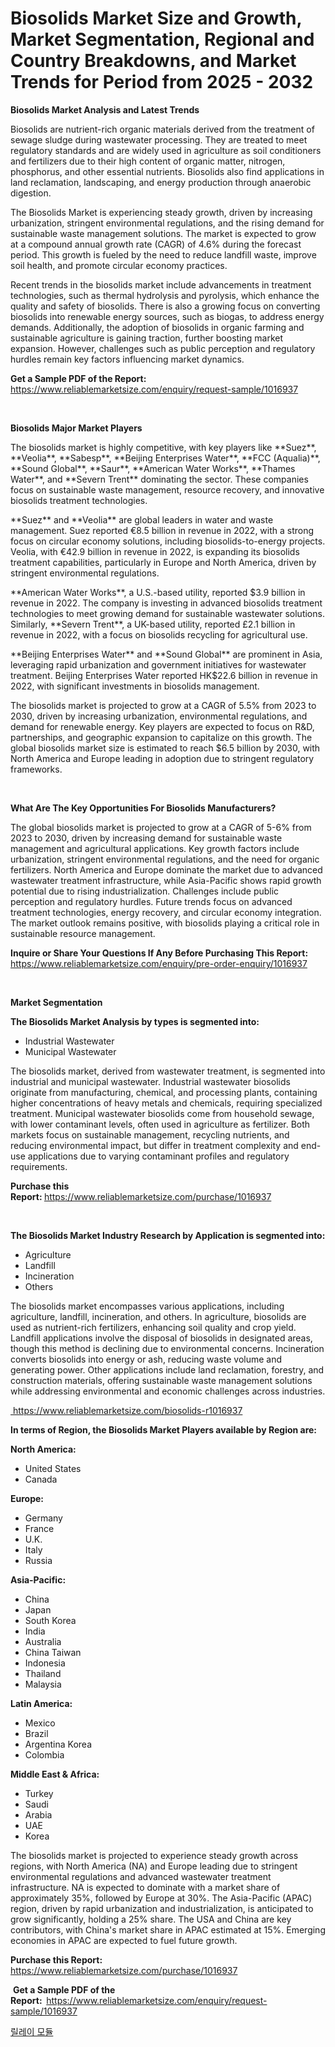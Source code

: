<p><h1>Biosolids Market Size and Growth, Market Segmentation, Regional and Country Breakdowns, and Market Trends for Period from 2025 -  2032</h1></p><p><strong>Biosolids Market Analysis and Latest Trends</strong></p>
<p><p>Biosolids are nutrient-rich organic materials derived from the treatment of sewage sludge during wastewater processing. They are treated to meet regulatory standards and are widely used in agriculture as soil conditioners and fertilizers due to their high content of organic matter, nitrogen, phosphorus, and other essential nutrients. Biosolids also find applications in land reclamation, landscaping, and energy production through anaerobic digestion.</p><p>The Biosolids Market is experiencing steady growth, driven by increasing urbanization, stringent environmental regulations, and the rising demand for sustainable waste management solutions. The market is expected to grow at a compound annual growth rate (CAGR) of 4.6% during the forecast period. This growth is fueled by the need to reduce landfill waste, improve soil health, and promote circular economy practices.</p><p>Recent trends in the biosolids market include advancements in treatment technologies, such as thermal hydrolysis and pyrolysis, which enhance the quality and safety of biosolids. There is also a growing focus on converting biosolids into renewable energy sources, such as biogas, to address energy demands. Additionally, the adoption of biosolids in organic farming and sustainable agriculture is gaining traction, further boosting market expansion. However, challenges such as public perception and regulatory hurdles remain key factors influencing market dynamics.</p></p>
<p><strong>Get a Sample PDF of the Report:&nbsp;</strong> <a href="https://www.reliablemarketsize.com/enquiry/request-sample/1016937?utm_campaign=1840&utm_medium=2&utm_source=Github&utm_content=ia&utm_term=27012025&utm_id=biosolids">https://www.reliablemarketsize.com/enquiry/request-sample/1016937</a></p>
<p>&nbsp;</p>
<p><strong>Biosolids Major Market Players</strong></p>
<p><p>The biosolids market is highly competitive, with key players like **Suez**, **Veolia**, **Sabesp**, **Beijing Enterprises Water**, **FCC (Aqualia)**, **Sound Global**, **Saur**, **American Water Works**, **Thames Water**, and **Severn Trent** dominating the sector. These companies focus on sustainable waste management, resource recovery, and innovative biosolids treatment technologies.</p><p>**Suez** and **Veolia** are global leaders in water and waste management. Suez reported €8.5 billion in revenue in 2022, with a strong focus on circular economy solutions, including biosolids-to-energy projects. Veolia, with €42.9 billion in revenue in 2022, is expanding its biosolids treatment capabilities, particularly in Europe and North America, driven by stringent environmental regulations.</p><p>**American Water Works**, a U.S.-based utility, reported $3.9 billion in revenue in 2022. The company is investing in advanced biosolids treatment technologies to meet growing demand for sustainable wastewater solutions. Similarly, **Severn Trent**, a UK-based utility, reported £2.1 billion in revenue in 2022, with a focus on biosolids recycling for agricultural use.</p><p>**Beijing Enterprises Water** and **Sound Global** are prominent in Asia, leveraging rapid urbanization and government initiatives for wastewater treatment. Beijing Enterprises Water reported HK$22.6 billion in revenue in 2022, with significant investments in biosolids management.</p><p>The biosolids market is projected to grow at a CAGR of 5.5% from 2023 to 2030, driven by increasing urbanization, environmental regulations, and demand for renewable energy. Key players are expected to focus on R&D, partnerships, and geographic expansion to capitalize on this growth. The global biosolids market size is estimated to reach $6.5 billion by 2030, with North America and Europe leading in adoption due to stringent regulatory frameworks.</p></p>
<p>&nbsp;</p>
<p><strong>What Are The Key Opportunities For Biosolids Manufacturers?</strong></p>
<p><p>The global biosolids market is projected to grow at a CAGR of 5-6% from 2023 to 2030, driven by increasing demand for sustainable waste management and agricultural applications. Key growth factors include urbanization, stringent environmental regulations, and the need for organic fertilizers. North America and Europe dominate the market due to advanced wastewater treatment infrastructure, while Asia-Pacific shows rapid growth potential due to rising industrialization. Challenges include public perception and regulatory hurdles. Future trends focus on advanced treatment technologies, energy recovery, and circular economy integration. The market outlook remains positive, with biosolids playing a critical role in sustainable resource management.</p></p>
<p><strong>Inquire or Share Your Questions If Any Before Purchasing This Report:</strong> <a href="https://www.reliablemarketsize.com/enquiry/pre-order-enquiry/1016937?utm_campaign=1840&utm_medium=2&utm_source=Github&utm_content=ia&utm_term=27012025&utm_id=biosolids">https://www.reliablemarketsize.com/enquiry/pre-order-enquiry/1016937</a></p>
<p>&nbsp;</p>
<p><strong>Market Segmentation</strong></p>
<p><strong>The Biosolids Market Analysis by types is segmented into:</strong></p>
<p><ul><li>Industrial Wastewater</li><li>Municipal Wastewater</li></ul></p>
<p><p>The biosolids market, derived from wastewater treatment, is segmented into industrial and municipal wastewater. Industrial wastewater biosolids originate from manufacturing, chemical, and processing plants, containing higher concentrations of heavy metals and chemicals, requiring specialized treatment. Municipal wastewater biosolids come from household sewage, with lower contaminant levels, often used in agriculture as fertilizer. Both markets focus on sustainable management, recycling nutrients, and reducing environmental impact, but differ in treatment complexity and end-use applications due to varying contaminant profiles and regulatory requirements.</p></p>
<p><strong>Purchase this Report:&nbsp;</strong><a href="https://www.reliablemarketsize.com/purchase/1016937?utm_campaign=1840&utm_medium=2&utm_source=Github&utm_content=ia&utm_term=27012025&utm_id=biosolids">https://www.reliablemarketsize.com/purchase/1016937</a></p>
<p>&nbsp;</p>
<p><strong>The Biosolids Market Industry Research by Application is segmented into:</strong></p>
<p><ul><li>Agriculture</li><li>Landfill</li><li>Incineration</li><li>Others</li></ul></p>
<p><p>The biosolids market encompasses various applications, including agriculture, landfill, incineration, and others. In agriculture, biosolids are used as nutrient-rich fertilizers, enhancing soil quality and crop yield. Landfill applications involve the disposal of biosolids in designated areas, though this method is declining due to environmental concerns. Incineration converts biosolids into energy or ash, reducing waste volume and generating power. Other applications include land reclamation, forestry, and construction materials, offering sustainable waste management solutions while addressing environmental and economic challenges across industries.</p></p>
<p><a href="https://www.reliablemarketsize.com/biosolids-r1016937?utm_campaign=1840&utm_medium=2&utm_source=Github&utm_content=ia&utm_term=27012025&utm_id=biosolids">&nbsp;https://www.reliablemarketsize.com/biosolids-r1016937</a></p>
<p><strong>In terms of Region, the Biosolids Market Players available by Region are:</strong></p>
<p>
    <p> <strong> North America: </strong>
        <ul>
            <li>United States</li>
            <li>Canada</li>
        </ul>
        </p> 
    <p> <strong> Europe: </strong>
        <ul>
            <li>Germany</li>
            <li>France</li>
            <li>U.K.</li>
            <li>Italy</li>
            <li>Russia</li>
        </ul>
        </p> 
    <p> <strong> Asia-Pacific: </strong>
        <ul>
            <li>China</li>
            <li>Japan</li>
            <li>South Korea</li>
            <li>India</li>
            <li>Australia</li>
            <li>China Taiwan</li>
            <li>Indonesia</li>
            <li>Thailand</li>
            <li>Malaysia</li>
        </ul>
        </p> 
    <p> <strong> Latin America: </strong>
        <ul>
            <li>Mexico</li>
            <li>Brazil</li>
            <li>Argentina Korea</li>
            <li>Colombia</li>
        </ul>
        </p> 
    <p> <strong> Middle East & Africa: </strong>
        <ul>
            <li>Turkey</li>
            <li>Saudi</li>
            <li>Arabia</li>
            <li>UAE</li>
            <li>Korea</li>
        </ul>
    </p>
    </p>
<p><p>The biosolids market is projected to experience steady growth across regions, with North America (NA) and Europe leading due to stringent environmental regulations and advanced wastewater treatment infrastructure. NA is expected to dominate with a market share of approximately 35%, followed by Europe at 30%. The Asia-Pacific (APAC) region, driven by rapid urbanization and industrialization, is anticipated to grow significantly, holding a 25% share. The USA and China are key contributors, with China's market share in APAC estimated at 15%. Emerging economies in APAC are expected to fuel future growth.</p></p>
<p><strong>Purchase this Report: </strong><a href="https://www.reliablemarketsize.com/purchase/1016937?utm_campaign=1840&utm_medium=2&utm_source=Github&utm_content=ia&utm_term=27012025&utm_id=biosolids">https://www.reliablemarketsize.com/purchase/1016937</a></p>
<p>&nbsp;<strong>Get a Sample PDF of the Report:&nbsp;&nbsp;</strong><a href="https://www.reliablemarketsize.com/enquiry/request-sample/1016937?utm_campaign=1840&utm_medium=2&utm_source=Github&utm_content=ia&utm_term=27012025&utm_id=biosolids">https://www.reliablemarketsize.com/enquiry/request-sample/1016937</a></p>
<p><strong></strong></p>
<p><p><a href="https://github.com/laholand/Market-Research-Report-List-7/blob/main/404254734459.md?utm_campaign=1840&utm_medium=2&utm_source=Github&utm_content=ia&utm_term=27012025&utm_id=biosolids">릴레이 모듈</a></p></p>